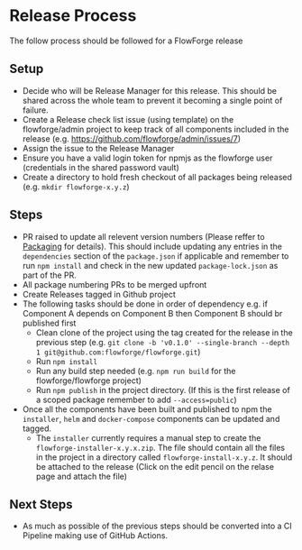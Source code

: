 # Release Process

The follow process should be followed for a FlowForge release

## Setup

 - Decide who will be Release Manager for this release. This should be shared across the whole team to prevent it becoming a single point of failure.
 - Create a Release check list issue (using template) on the flowforge/admin project to keep track of all components included in the release (e.g. https://github.com/flowforge/admin/issues/7)
 - Assign the issue to the Release Manager
 - Ensure you have a valid login token for npmjs as the flowforge user (credentials in the shared password vault)
 - Create a directory to hold fresh checkout of all packages being released (e.g. `mkdir flowforge-x.y.z`)

## Steps

 - PR raised to update all relevent version numbers (Please reffer to [Packaging](packaging.md#package-verion-numbering) for details). This should include updating any entries in the `dependencies` section of the `package.json` if applicable and remember to run `npm install` and check in the new updated `package-lock.json` as part of the PR.
 - All package numbering PRs to be merged upfront
 - Create Releases tagged in Github project
 - The following tasks should be done in order of dependency e.g. if Component A depends on Component B then Component B should br published first
   - Clean clone of the project using the tag created for the release in the previous step (e.g. `git clone -b 'v0.1.0' --single-branch --depth 1 git@github.com:flowforge/flowforge.git`)
    - Run `npm install`
    - Run any build step needed (e.g. `npm run build` for the flowforge/flowforge project)
    - Run `npm publish` in the project directory. (If this is the first release of a scoped package remember to add `--access=public`)
 - Once all the components have been built and published to npm the `installer`, `helm` and `docker-compose` components can be updated and tagged.
    - The `installer` currently requires a manual step to create the `flowforge-installer-x.y.x.zip`. The file should contain all the files in the project in a directory called `flowforge-install-x.y.z`. It should be attached to the release (Click on the edit pencil on the relase page and attach the file)

## Next Steps

 - As much as possible of the previous steps should be converted into a CI Pipeline making use of GitHub Actions.